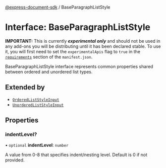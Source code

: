 [@express-document-sdk](../overview.md) / BaseParagraphListStyle

# Interface: BaseParagraphListStyle

<InlineAlert slots="text" variant="warning"/>

**IMPORTANT:** This is currently ***experimental only*** and should not be used in any add-ons you will be distributing until it has been declared stable. To use it, you will first need to set the `experimentalApis` flag to `true` in the [`requirements`](../../../manifest/index.md#requirements) section of the `manifest.json`.

BaseParagraphListStyle interface represents common properties shared between ordered and unordered list types.

## Extended by

- [`OrderedListStyleInput`](OrderedListStyleInput.md)
- [`UnorderedListStyleInput`](UnorderedListStyleInput.md)

## Properties

### indentLevel?

• `optional` **indentLevel**: `number`

A value from 0-8 that specifies indent/nesting level. Default is 0 if not provided.
